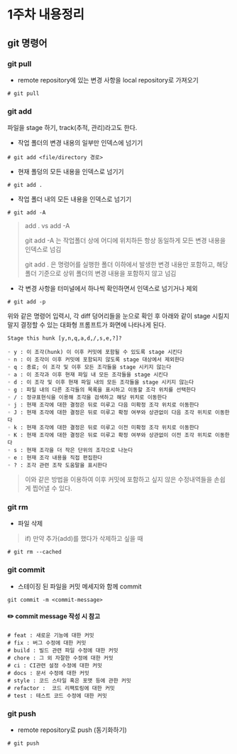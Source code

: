 # 1주차 내용정리

## git 명령어

### git pull
- remote repository에 있는 변경 사항을 local repository로 가져오기

```
# git pull
```

### git add
파일을 stage 하기, track(추적, 관리)라고도 한다.

- 작업 폴더의 변경 내용의 일부만 인덱스에 넘기기

```
# git add <file/directory 경로>
```

- 현재 폴덩의 모든 내용을 인덱스로 넘기기
```
# git add .
```

- 작업 폴더 내의 모든 내용을 인덱스로 넘기기
```
# git add -A
```
> add . vs add -A
> 
> git add -A 는 작업폴더 상에 어디에 위치하든 항상 동일하게 모든 변경 내용을 인덱스로 넘김
> 
> git add . 은 명령어를 실행한 폴더 이하에서 발생한 변경 내용만 포함하고, 해당 폴더 기준으로 상위 폴더의 변경 내용을 포함하지 않고 넘김
- 각 변경 사항을 터미널에서 하나씩 확인하면서 인덱스로 넘기거나 제외
```
# git add -p
```

위와 같은 명령어 입력시, 각 diff 덩어리들을 눈으로 확인 후 아래와 같이 stage 시킬지 말지 결정할 수 있는 대화형 프롬프트가 화면에 나타나게 된다.

```
Stage this hunk [y,n,q,a,d,/,s,e,?]?
```

```
◦ y : 이 조각(hunk) 이 이후 커밋에 포함될 수 있도록 stage 시킨다
◦ n : 이 조각이 이후 커밋에 포함되지 않도록 stage 대상에서 제외한다
◦ q : 종료; 이 조각 및 이후 모든 조각들을 stage 시키지 않는다
◦ a : 이 조각과 이후 현재 파일 내 모든 조각들을 stage 시킨다
◦ d : 이 조각 및 이후 현재 파일 내의 모든 조각들을 stage 시키지 않는다
◦ g : 파일 내의 다른 조각들의 목록을 표시하고 이동할 조각 위치를 선택한다
◦ / : 정규표현식을 이용해 조각을 검색하고 해당 위치로 이동한다
◦ j : 현재 조각에 대한 결정은 뒤로 미루고 다음 미확정 조각 위치로 이동한다
◦ J : 현재 조각에 대한 결정은 뒤로 미루고 확정 여부와 상관없이 다음 조각 위치로 이동한다
◦ k : 현재 조각에 대한 결정은 뒤로 미루고 이전 미확정 조각 위치로 이동한다
◦ K : 현재 조각에 대한 결정은 뒤로 미루고 확정 여부와 상관없이 이전 조각 위치로 이동한다
◦ s : 현재 조각을 더 작은 단위의 조각으로 나눈다
◦ e : 현재 조각 내용을 직접 편집한다
◦ ? : 조각 관련 조작 도움말을 표시한다
```
> 이와 같은 방법을 이용하여 이후 커밋에 포함하고 싶지 않은 수정내역들을 손쉽게 찝어낼 수 있다.

### git rm
- 파일 삭제

> if) 만약 추가(add)를 했다가 삭제하고 싶을 때
```
# git rm --cached
```

### git commit
- 스테이징 된 파일을 커밋 메세지와 함께 commit
```
git commit -m <commit-message>
```

#### ✏️ commit message 작성 시 참고
```
# feat : 새로운 기능에 대한 커밋
# fix : 버그 수정에 대한 커밋
# build : 빌드 관련 파일 수정에 대한 커밋
# chore : 그 외 자잘한 수정에 대한 커밋
# ci : CI관련 설정 수정에 대한 커밋
# docs : 문서 수정에 대한 커밋
# style : 코드 스타일 혹은 포맷 등에 관한 커밋
# refactor :  코드 리팩토링에 대한 커밋
# test : 테스트 코드 수정에 대한 커밋
```


### git push
- remote repository로 push (동기화하기)

```
# git push
```

